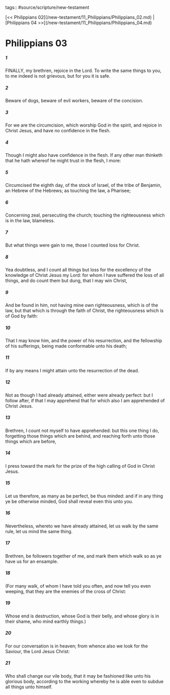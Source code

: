 tags:: #source/scripture/new-testament

[<< Philippians 02[(/new-testament/11_Philippians/Philippians_02.md) | [Philippians 04 >>[(/new-testament/11_Philippians/Philippians_04.md)

# Philippians 03

##### 1

FINALLY, my brethren, rejoice in the Lord. To write the same things to you, to me indeed is not grievous, but for you it is safe.

##### 2

Beware of dogs, beware of evil workers, beware of the concision.

##### 3

For we are the circumcision, which worship God in the spirit, and rejoice in Christ Jesus, and have no confidence in the flesh.

##### 4

Though I might also have confidence in the flesh. If any other man thinketh that he hath whereof he might trust in the flesh, I more:

##### 5

Circumcised the eighth day, of the stock of Israel, of the tribe of Benjamin, an Hebrew of the Hebrews; as touching the law, a Pharisee;

##### 6

Concerning zeal, persecuting the church; touching the righteousness which is in the law, blameless.

##### 7

But what things were gain to me, those I counted loss for Christ.

##### 8

Yea doubtless, and I count all things but loss for the excellency of the knowledge of Christ Jesus my Lord: for whom I have suffered the loss of all things, and do count them but dung, that I may win Christ,

##### 9

And be found in him, not having mine own righteousness, which is of the law, but that which is through the faith of Christ, the righteousness which is of God by faith:

##### 10

That I may know him, and the power of his resurrection, and the fellowship of his sufferings, being made conformable unto his death;

##### 11

If by any means I might attain unto the resurrection of the dead.

##### 12

Not as though I had already attained, either were already perfect: but I follow after, if that I may apprehend that for which also I am apprehended of Christ Jesus.

##### 13

Brethren, I count not myself to have apprehended: but this one thing I do, forgetting those things which are behind, and reaching forth unto those things which are before,

##### 14

I press toward the mark for the prize of the high calling of God in Christ Jesus.

##### 15

Let us therefore, as many as be perfect, be thus minded: and if in any thing ye be otherwise minded, God shall reveal even this unto you.

##### 16

Nevertheless, whereto we have already attained, let us walk by the same rule, let us mind the same thing.

##### 17

Brethren, be followers together of me, and mark them which walk so as ye have us for an ensample.

##### 18

(For many walk, of whom I have told you often, and now tell you even weeping, that they are the enemies of the cross of Christ:

##### 19

Whose end is destruction, whose God is their belly, and whose glory is in their shame, who mind earthly things.)

##### 20

For our conversation is in heaven; from whence also we look for the Saviour, the Lord Jesus Christ:

##### 21

Who shall change our vile body, that it may be fashioned like unto his glorious body, according to the working whereby he is able even to subdue all things unto himself.
